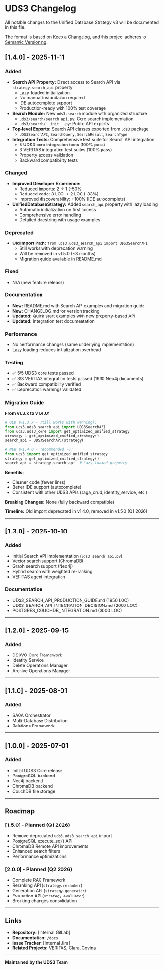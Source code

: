 # UDS3 Changelog

All notable changes to the Unified Database Strategy v3 will be documented in this file.

The format is based on [Keep a Changelog](https://keepachangelog.com/en/1.0.0/),
and this project adheres to [Semantic Versioning](https://semver.org/spec/v2.0.0.html).

## [1.4.0] - 2025-11-11

### Added
- **Search API Property:** Direct access to Search API via `strategy.search_api` property
  - Lazy-loaded initialization
  - No manual instantiation required
  - IDE autocomplete support
  - Production-ready with 100% test coverage
- **Search Module:** New `uds3.search` module with organized structure
  - `uds3/search/search_api.py`: Core search implementation
  - `uds3/search/__init__.py`: Public API exports
- **Top-level Exports:** Search API classes exported from `uds3` package
  - `UDS3SearchAPI`, `SearchQuery`, `SearchResult`, `SearchType`
- **Integration Tests:** Comprehensive test suite for Search API integration
  - 5 UDS3 core integration tests (100% pass)
  - 3 VERITAS integration test suites (100% pass)
  - Property access validation
  - Backward compatibility tests

### Changed
- **Improved Developer Experience:**
  - Reduced imports: 2 → 1 (-50%)
  - Reduced code: 3 LOC → 2 LOC (-33%)
  - Improved discoverability: +100% (IDE autocomplete)
- **UnifiedDatabaseStrategy:** Added `search_api` property with lazy loading
  - Automatic initialization on first access
  - Comprehensive error handling
  - Detailed docstring with usage examples

### Deprecated
- **Old Import Path:** `from uds3.uds3_search_api import UDS3SearchAPI`
  - Still works with deprecation warning
  - Will be removed in v1.5.0 (~3 months)
  - Migration guide available in README.md

### Fixed
- N/A (new feature release)

### Documentation
- **New:** README.md with Search API examples and migration guide
- **New:** CHANGELOG.md for version tracking
- **Updated:** Quick start examples with new property-based API
- **Updated:** Integration test documentation

### Performance
- No performance changes (same underlying implementation)
- Lazy loading reduces initialization overhead

### Testing
- ✅ 5/5 UDS3 core tests passed
- ✅ 3/3 VERITAS integration tests passed (1930 Neo4j documents)
- ✅ Backward compatibility verified
- ✅ Deprecation warnings validated

### Migration Guide

**From v1.3.x to v1.4.0:**

```python
# OLD (v1.3.x - still works with warning):
from uds3.uds3_search_api import UDS3SearchAPI
from uds3.uds3_core import get_optimized_unified_strategy
strategy = get_optimized_unified_strategy()
search_api = UDS3SearchAPI(strategy)

# NEW (v1.4.0 - recommended ⭐):
from uds3 import get_optimized_unified_strategy
strategy = get_optimized_unified_strategy()
search_api = strategy.search_api  # Lazy-loaded property
```

**Benefits:**
- Cleaner code (fewer lines)
- Better IDE support (autocomplete)
- Consistent with other UDS3 APIs (saga_crud, identity_service, etc.)

**Breaking Changes:** None (fully backward compatible)

**Timeline:** Old import deprecated in v1.4.0, removed in v1.5.0 (Q1 2026)

---

## [1.3.0] - 2025-10-10

### Added
- Initial Search API implementation (`uds3_search_api.py`)
- Vector search support (ChromaDB)
- Graph search support (Neo4j)
- Hybrid search with weighted re-ranking
- VERITAS agent integration

### Documentation
- UDS3_SEARCH_API_PRODUCTION_GUIDE.md (1950 LOC)
- UDS3_SEARCH_API_INTEGRATION_DECISION.md (2000 LOC)
- POSTGRES_COUCHDB_INTEGRATION.md (3000 LOC)

---

## [1.2.0] - 2025-09-15

### Added
- DSGVO Core Framework
- Identity Service
- Delete Operations Manager
- Archive Operations Manager

---

## [1.1.0] - 2025-08-01

### Added
- SAGA Orchestrator
- Multi-Database Distribution
- Relations Framework

---

## [1.0.0] - 2025-07-01

### Added
- Initial UDS3 Core release
- PostgreSQL backend
- Neo4j backend
- ChromaDB backend
- CouchDB file storage

---

## Roadmap

### [1.5.0] - Planned (Q1 2026)
- Remove deprecated `uds3.uds3_search_api` import
- PostgreSQL execute_sql() API
- ChromaDB Remote API improvements
- Enhanced search filters
- Performance optimizations

### [2.0.0] - Planned (Q2 2026)
- Complete RAG Framework
- Reranking API (`strategy.reranker`)
- Generation API (`strategy.generator`)
- Evaluation API (`strategy.evaluator`)
- Breaking changes consolidation

---

## Links

- **Repository:** [Internal GitLab]
- **Documentation:** `/docs`
- **Issue Tracker:** [Internal Jira]
- **Related Projects:** VERITAS, Clara, Covina

---

**Maintained by the UDS3 Team**
